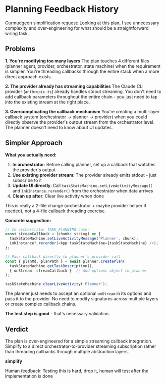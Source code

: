 # Planning Feedback History

Curmudgeon simplification request: Looking at this plan, I see unnecessary complexity and over-engineering for what should be a straightforward wiring task.

## Problems

**1. You're modifying too many layers**
The plan touches 4 different files (planner agent, provider, orchestrator, state machine) when the requirement is simpler. You're threading callbacks through the entire stack when a more direct approach exists.

**2. The provider already has streaming capabilities**
The Claude CLI provider (`anthropic.ts`) already handles stdout streaming. You don't need to add callback parameters throughout the entire chain - you just need to tap into the existing stream at the right place.

**3. Overcomplicating the callback mechanism**
You're creating a multi-layer callback system (orchestrator → planner → provider) when you could directly observe the provider's output stream from the orchestrator level. The planner doesn't need to know about UI updates.

## Simpler Approach

**What you actually need:**

1. **In orchestrator**: Before calling planner, set up a callback that watches the provider's output
2. **Use existing provider stream**: The provider already emits stdout - just subscribe to it
3. **Update UI directly**: Call `taskStateMachine.setLiveActivityMessage()` and `inkInstance.rerender()` from the orchestrator when data arrives
4. **Clean up after**: Clear live activity when done

This is really a 2-file change (orchestrator + maybe provider helper if needed), not a 4-file callback threading exercise.

**Concrete suggestion:**

```typescript
// In orchestrator TASK_PLANNING case:
const streamCallback = (chunk: string) => {
  taskStateMachine.setLiveActivityMessage('Planner', chunk);
  inkInstance?.rerender(<App taskStateMachine={taskStateMachine} />);
};

// Pass callback directly to planner's provider call
const { planMd, planPath } = await planner.createPlan(
  taskStateMachine.getTaskDescription(),
  { onStream: streamCallback }  // Add options object to planner
);

taskStateMachine.clearLiveActivity('Planner');
```

The planner just needs to accept an optional `onStream` in its options and pass it to the provider. No need to modify signatures across multiple layers or create complex callback chains.

**The test step is good** - that's necessary validation.

## Verdict

The plan is over-engineered for a simple streaming callback integration. Simplify to a direct orchestrator-to-provider streaming subscription rather than threading callbacks through multiple abstraction layers.

**simplify**

Human feedback: Testing this is hard, drop it, human will test after the implementation is done
